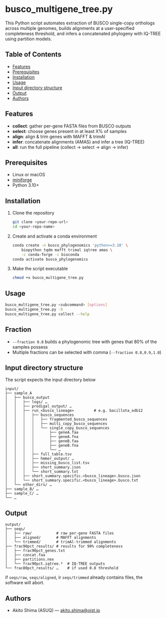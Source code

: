 # busco_multigene_tree.py

This Python script automates extraction of BUSCO single-copy orthologs across multiple genomes, builds alignments at a user-specified completeness threshold, and infers a concatenated phylogeny with IQ-TREE using partition models.

## Table of Contents

- [Features](#features)
- [Prerequisites](#prerequisites)
- [Installation](#installation)
- [Usage](#usage)
- [Input directory structure](#input-directory-structure)
- [Output](#output)
- [Authors](#authors)


## Features

- **collect**: gather per-gene FASTA files from BUSCO outputs
- **select**: choose genes present in at least X% of samples
- **align**: align & trim genes with MAFFT & trimAl
- **infer**: concatenate alignments (AMAS) and infer a tree (IQ-TREE)
- **all**: run the full pipeline (collect → select → align → infer)


## Prerequisites

- Linux or macOS
- [miniforge](https://github.com/conda-forge/miniforge)
- Python 3.10+


## Installation

1. Clone the repository
   ```bash
   git clone <your-repo-url>
   cd <your-repo-name>
   ```

2. Create and activate a conda environment
	```bash
	conda create -n busco_phylogenomics 'python>=3.10' \
		biopython tqdm mafft trimal iqtree amas \
		-c conda-forge -c bioconda
	conda activate busco_phylogenomics
	```

3. Make the script executable
	```bash
	chmod +x busco_multigene_tree.py
	```


## Usage
```bash
busco_multigene_tree.py <subcommand> [options]
busco_multigene_tree.py -h
busco_multigene_tree.py collect --help
```

## Fraction
- `--fraction 0.8` builds a phylogenomic tree with genes that 80% of the samples possess
- Multiple fractions can be selected with comma (`--fraction 0.8,0.9,1.0`)

## Input directory structure

The script expects the input directory below
```
input/
├── sample_A
│   ├── busco_output
│   │   ├── logs/ …
│   │   ├── prodigal_output/ …
│   │   ├── run_<busco_lineage>			# e.g. bacillota_odb12
│   │   │   ├── busco_sequences
│   │   │   │   ├── fragmented_busco_sequences
│   │   │   │   ├── multi_copy_busco_sequences
│   │   │   │   └── single_copy_busco_sequences
│   │   │   │       ├── geneA.faa
│   │   │   │       ├── geneA.fna
│   │   │   │       ├── geneB.faa
│   │   │   │       ├── geneB.fna
│   │   │   │       └── …
│   │   │   ├── full_table.tsv
│   │   │   ├── hmmer_output/ …
│   │   │   ├── missing_busco_list.tsv
│   │   │   ├── short_summary.json
│   │   │   └── short_summary.txt
│   │   ├── short_summary.specific.<busco_lineage>.busco.json
│   │   └── short_summary.specific.<busco_lineage>.busco.txt
│   └── other_dirs/ …
├── sample_B/ …
├── sample_C/ …
└── …
```


## Output
```
output/
├── seqs/
│   ├── raw/           # raw per-gene FASTA files
│   ├── aligned/       # MAFFT alignments
│   └── trimmed/       # trimAl-trimmed alignments
├── frac90pct_results/ # results for 90% completeness
│   ├── frac90pct_genes.txt
│   ├── concat.faa
│   ├── partitions.nex
│   └── frac90pct.iqtree.*  # IQ-TREE outputs
└── frac80pct_results/ …    # if used 0.8 threshold
```

if `seqs/raw`, `seqs/aligned`, ir `seqs/trimmed` already contains files, the software will abort.

## Authors
<!-- - Arno Hagenbeek (ArnoHagenbeek) -->
- Akito Shima (ASUQ) — akito.shima@oist.jp
